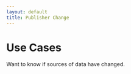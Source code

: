 ```yaml
---
layout: default
title: Publisher Change
---
```

# Use Cases

Want to know if sources of data have changed.
